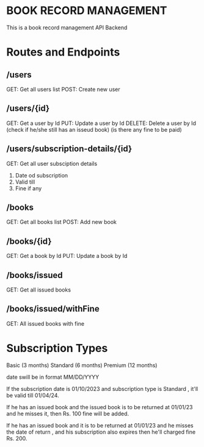 # BOOK RECORD MANAGEMENT

This is a book record management API Backend

# Routes and Endpoints

## /users
GET: Get all users list
POST: Create new user

## /users/{id}
GET: Get a user by Id
PUT: Update a user by Id
DELETE: Delete a user by Id (check if he/she still has an isseud book) (is there any fine to be paid)

## /users/subscription-details/{id}
GET: Get all user subsciption details
1. Date od subscription
2. Valid till
3. Fine if any

## /books
GET: Get all books list
POST: Add new book

## /books/{id}
GET: Get a book by Id
PUT: Update a book by Id

## /books/issued
GET: Get all issued books

## /books/issued/withFine
GET: All issued books with fine

# Subscription Types
 Basic (3 months)
 Standard (6 months)
 Premium (12 months)

 date swill be in format MM/DD/YYYY

 If the subscription date is 01/10/2023 and subscription type is Standard , it'll be valid till 
 01/04/24.

 If he has an issued book and the issued book is to be returned at 01/01/23 and he misses it, then Rs. 100 fine will be added.

 If he has an issued book and it is to be returned at 01/01/23 and he misses the date of return , and his subscription also expires then he'll charged fine Rs. 200.